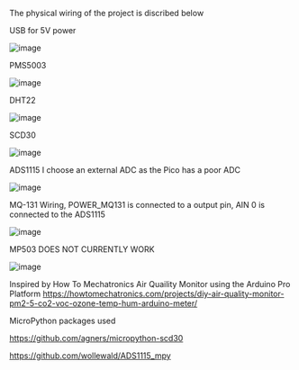 The physical wiring of the project is discribed below

USB for 5V power

![image](https://user-images.githubusercontent.com/10062769/221706488-5e8f32f3-e09b-4a4a-a71e-bcd695ef7cf8.png)

PMS5003

![image](https://user-images.githubusercontent.com/10062769/221706288-a19117c9-2fbd-4e9e-a6d5-4cd5cff3bb84.png)

DHT22

![image](https://user-images.githubusercontent.com/10062769/221706159-139d3d75-ca8f-40d3-bfbd-dde017c47228.png)

SCD30 

![image](https://user-images.githubusercontent.com/10062769/221700527-9cdd1936-d9d3-493a-89b7-3b4ea8e3b7c6.png)

ADS1115 I choose an external ADC as the Pico has a poor ADC

![image](https://user-images.githubusercontent.com/10062769/221700287-cdae4323-8b6f-4942-a93a-5a9fe0a65848.png)

MQ-131 Wiring, POWER_MQ131 is connected to a output pin, AIN 0 is connected to the ADS1115

![image](https://user-images.githubusercontent.com/10062769/221700023-99742f07-1861-4bd2-b2eb-6ef3ce07330c.png)

MP503 DOES NOT CURRENTLY WORK

![image](https://user-images.githubusercontent.com/10062769/221706676-92e21db3-ac59-457a-8438-9bdf78068442.png)




Inspired by How To Mechatronics Air Quaility Monitor using the Arduino Pro Platform
https://howtomechatronics.com/projects/diy-air-quality-monitor-pm2-5-co2-voc-ozone-temp-hum-arduino-meter/

MicroPython packages used

https://github.com/agners/micropython-scd30

https://github.com/wollewald/ADS1115_mpy
